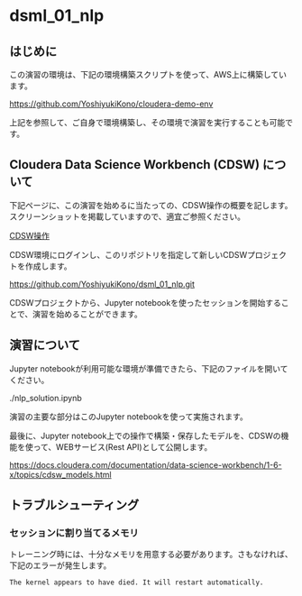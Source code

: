 # dsml_01_nlp

## はじめに

この演習の環境は、下記の環境構築スクリプトを使って、AWS上に構築しています。

https://github.com/YoshiyukiKono/cloudera-demo-env

上記を参照して、ご自身で環境構築し、その環境で演習を実行することも可能です。

## Cloudera Data Science Workbench (CDSW) について

下記ページに、この演習を始めるに当たっての、CDSW操作の概要を記します。スクリーンショットを掲載していますので、適宜ご参照ください。

[CDSW操作](./docs/cdsw.md)

CDSW環境にログインし、このリポジトリを指定して新しいCDSWプロジェクトを作成します。

https://github.com/YoshiyukiKono/dsml_01_nlp.git

CDSWプロジェクトから、Jupyter notebookを使ったセッションを開始することで、演習を始めることができます。

## 演習について

Jupyter notebookが利用可能な環境が準備できたら、下記のファイルを開いてください。

./nlp_solution.ipynb

演習の主要な部分はこのJupyter notebookを使って実施されます。

最後に、Jupyter notebook上での操作で構築・保存したモデルを、CDSWの機能を使って、WEBサービス(Rest API)として公開します。

https://docs.cloudera.com/documentation/data-science-workbench/1-6-x/topics/cdsw_models.html

## トラブルシューティング


### セッションに割り当てるメモリ
トレーニング時には、十分なメモリを用意する必要があります。さもなければ、下記のエラーが発生します。

`The kernel appears to have died. It will restart automatically.`
